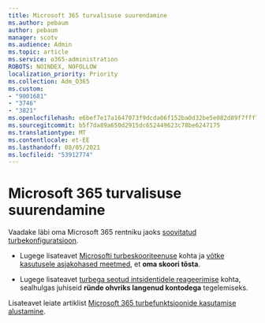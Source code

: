 ```yaml
---
title: Microsoft 365 turvalisuse suurendamine
ms.author: pebaum
author: pebaum
manager: scotv
ms.audience: Admin
ms.topic: article
ms.service: o365-administration
ROBOTS: NOINDEX, NOFOLLOW
localization_priority: Priority
ms.collection: Adm_O365
ms.custom:
- "9001681"
- "3746"
- "3821"
ms.openlocfilehash: e6bef7e17a1647073f9dcda06f152ba0d32be5e082d89f7fff714561babeacff
ms.sourcegitcommit: b5f7da89a650d2915dc652449623c78be6247175
ms.translationtype: MT
ms.contentlocale: et-EE
ms.lasthandoff: 08/05/2021
ms.locfileid: "53912774"
---
```

# <a name="increase-microsoft-365-security"></a>Microsoft 365 turvalisuse suurendamine

Vaadake läbi oma Microsoft 365 rentniku jaoks [soovitatud turbekonfiguratsioon](https://docs.microsoft.com/microsoft-365/security/office-365-security/tenant-wide-setup-for-increased-security?view=o365-worldwide).

- Lugege lisateavet [Microsofti turbeskooriteenuse](https://docs.microsoft.com/microsoft-365/security/mtp/microsoft-secure-score?view=o365-worldwide) kohta ja [võtke kasutusele asjakohased meetmed](https://docs.microsoft.com/microsoft-365/security/mtp/microsoft-secure-score?view=o365-worldwide#take-action-to-improve-your-score), et **oma skoori tõsta**.

- Lugege lisateavet [turbega seotud intsidentidele reageerimise](https://docs.microsoft.com/microsoft-365/security/office-365-security/office365-security-incident-response-overview?view=o365-worldwide) kohta, sealhulgas juhiseid **ründe ohvriks langenud kontodega** tegelemiseks.

Lisateavet leiate artiklist [Microsoft 365 turbefunktsioonide kasutamise alustamine](https://docs.microsoft.com/microsoft-365/security/office-365-security/security-roadmap?view=o365-worldwide). 

